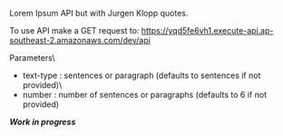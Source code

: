 Lorem Ipsum API but with Jurgen Klopp quotes.

To use API make a GET request to: https://yqd5fe6vh1.execute-api.ap-southeast-2.amazonaws.com/dev/api

Parameters\
  - text-type : sentences or paragraph (defaults to sentences if not provided)\
  - number : number of sentences or paragraphs (defaults to 6 if not provided)


***Work in progress***